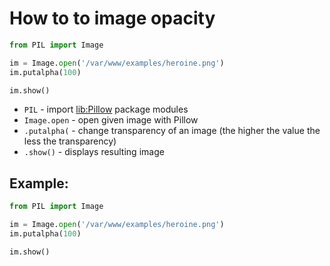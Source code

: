 # How to to image opacity

```python
from PIL import Image

im = Image.open('/var/www/examples/heroine.png')
im.putalpha(100)

im.show()
```

- `PIL` - import [lib:Pillow](https://onelinerhub.com/python-pillow/how-to-install-python-pillow-module) package modules
- `Image.open` - open given image with Pillow
- `.putalpha(` - change transparency of an image (the higher the value the less the transparency)
- `.show()` - displays resulting image

## Example: 
```python
from PIL import Image

im = Image.open('/var/www/examples/heroine.png')
im.putalpha(100)

im.show()
```


